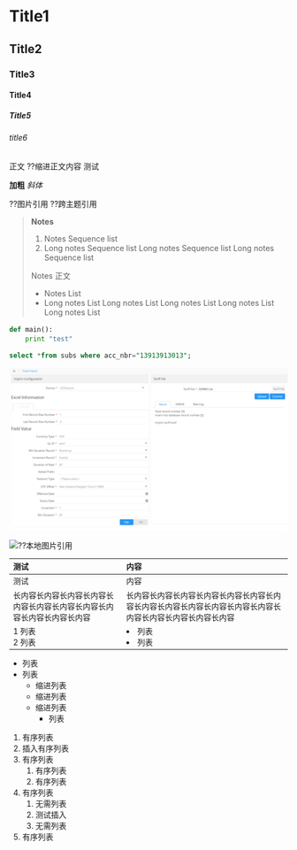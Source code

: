 # Title1
## Title2
### Title3
#### Title4
##### Title5
###### title6
正文
 ??缩进正文内容       测试

**加粗**
*斜体*

??图片引用
??跨主题引用




> **Notes**
> 1. Notes Sequence list
> 2. Long notes Sequence list Long notes Sequence list Long notes Sequence list
>  
> 
> Notes 正文
> 
> - Notes List
> - Long notes List Long notes List Long notes List Long notes List Long notes List
> 

```python
def main():
    print "test"
```
```sql
select *from subs where acc_nbr="13913913013";
```


![test](https://raw.githubusercontent.com/eelfly/manualWithMarkdown/master/test%20folder/images/test.png)

![??本地图片引用](http://10.45.4.227/images/test.png)

|测试|内容 |
| :----|:------------------------|
|  测试|内容 |
|  长内容长内容长内容长内容长内容长内容长内容长内容长内容长内容长内容长内容|长内容长内容长内容长内容长内容长内容长内容长内容长内容长内容长内容长内容长内容长内容长内容长内容长内容长内容|
| 1 列表 <br/> 2 列表| <li> 列表</li><li>列表</li> |


- 列表
- 列表
	- 缩进列表
	- 缩进列表
	- 缩进列表
		- 列表

1. 有序列表
3. 插入有序列表
4. 有序列表
	1. 有序列表
	2. 有序列表
5. 有序列表
	1. 无需列表
	2. 测试插入
	3. 无需列表
6. 有序列表


<!--stackedit_data:
eyJoaXN0b3J5IjpbOTg0OTY1Mzc5LDk2NzQxNTcxNF19
-->